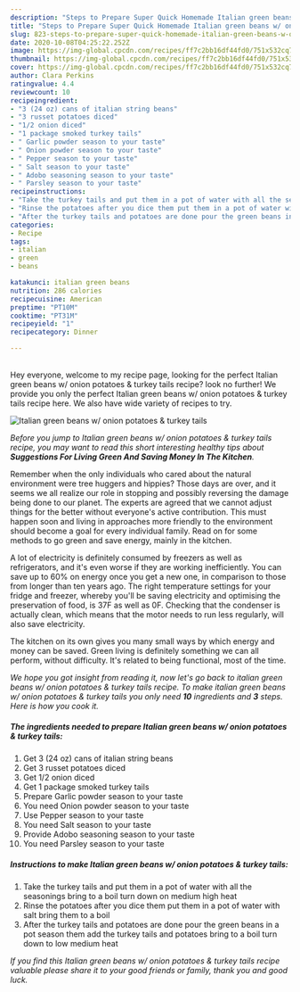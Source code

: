 ```yaml
---
description: "Steps to Prepare Super Quick Homemade Italian green beans w/ onion potatoes &amp;amp; turkey tails"
title: "Steps to Prepare Super Quick Homemade Italian green beans w/ onion potatoes &amp;amp; turkey tails"
slug: 823-steps-to-prepare-super-quick-homemade-italian-green-beans-w-onion-potatoes-and-amp-turkey-tails
date: 2020-10-08T04:25:22.252Z
image: https://img-global.cpcdn.com/recipes/ff7c2bb16df44fd0/751x532cq70/italian-green-beans-w-onion-potatoes-turkey-tails-recipe-main-photo.jpg
thumbnail: https://img-global.cpcdn.com/recipes/ff7c2bb16df44fd0/751x532cq70/italian-green-beans-w-onion-potatoes-turkey-tails-recipe-main-photo.jpg
cover: https://img-global.cpcdn.com/recipes/ff7c2bb16df44fd0/751x532cq70/italian-green-beans-w-onion-potatoes-turkey-tails-recipe-main-photo.jpg
author: Clara Perkins
ratingvalue: 4.4
reviewcount: 10
recipeingredient:
- "3 (24 oz) cans of italian string beans"
- "3 russet potatoes diced"
- "1/2 onion diced"
- "1 package smoked turkey tails"
- " Garlic powder season to your taste"
- " Onion powder season to your taste"
- " Pepper season to your taste"
- " Salt season to your taste"
- " Adobo seasoning season to your taste"
- " Parsley season to your taste"
recipeinstructions:
- "Take the turkey tails and put them in a pot of water with all the seasonings bring to a boil turn down on medium high heat"
- "Rinse the potatoes after you dice them put them in a pot of water with salt bring them to a boil"
- "After the turkey tails and potatoes are done pour the green beans in a pot season them add the turkey tails and potatoes bring to a boil turn down to low medium heat"
categories:
- Recipe
tags:
- italian
- green
- beans

katakunci: italian green beans 
nutrition: 286 calories
recipecuisine: American
preptime: "PT10M"
cooktime: "PT31M"
recipeyield: "1"
recipecategory: Dinner

---
```

<br>
Hey everyone, welcome to my recipe page, looking for the perfect Italian green beans w/ onion potatoes &amp; turkey tails recipe? look no further! We provide you only the perfect Italian green beans w/ onion potatoes &amp; turkey tails recipe here. We also have wide variety of recipes to try.
<br>


![Italian green beans w/ onion potatoes &amp; turkey tails](https://img-global.cpcdn.com/recipes/ff7c2bb16df44fd0/751x532cq70/italian-green-beans-w-onion-potatoes-turkey-tails-recipe-main-photo.jpg)

<i>Before you jump to Italian green beans w/ onion potatoes &amp; turkey tails recipe, you may want to read this short interesting healthy tips about 
<strong>Suggestions For Living Green And Saving Money In The Kitchen</strong>.</i>
</br>

Remember when the only individuals who cared about the natural environment were tree huggers and hippies? Those days are over, and it seems we all realize our role in stopping and possibly reversing the damage being done to our planet. The experts are agreed that we cannot adjust things for the better without everyone's active contribution. This must happen soon and living in approaches more friendly to the environment should become a goal for every individual family. Read on for some methods to go green and save energy, mainly in the kitchen.

A lot of electricity is definitely consumed by freezers as well as refrigerators, and it's even worse if they are working inefficiently. You can save up to 60% on energy once you get a new one, in comparison to those from longer than ten years ago. The right temperature settings for your fridge and freezer, whereby you'll be saving electricity and optimising the preservation of food, is 37F as well as 0F. Checking that the condenser is actually clean, which means that the motor needs to run less regularly, will also save electricity.

The kitchen on its own gives you many small ways by which energy and money can be saved. Green living is definitely something we can all perform, without difficulty. It's related to being functional, most of the time.


<i>We hope you got insight from reading it, now let's go back to italian green beans w/ onion potatoes &amp; turkey tails recipe. To make italian green beans w/ onion potatoes &amp; turkey tails you only need <strong>10</strong> ingredients and <strong>3</strong> steps. Here is how you cook it.
</i>

##### The ingredients needed to prepare Italian green beans w/ onion potatoes &amp; turkey tails:

1. Get 3 (24 oz) cans of italian string beans
1. Get 3 russet potatoes diced
1. Get 1/2 onion diced
1. Get 1 package smoked turkey tails
1. Prepare  Garlic powder season to your taste
1. You need  Onion powder season to your taste
1. Use  Pepper season to your taste
1. You need  Salt season to your taste
1. Provide  Adobo seasoning season to your taste
1. You need  Parsley season to your taste


##### Instructions to make Italian green beans w/ onion potatoes &amp; turkey tails:

1. Take the turkey tails and put them in a pot of water with all the seasonings bring to a boil turn down on medium high heat
1. Rinse the potatoes after you dice them put them in a pot of water with salt bring them to a boil
1. After the turkey tails and potatoes are done pour the green beans in a pot season them add the turkey tails and potatoes bring to a boil turn down to low medium heat


<i>If you find this Italian green beans w/ onion potatoes &amp; turkey tails recipe valuable please share it to your good friends or family, thank you and good luck.</i>
